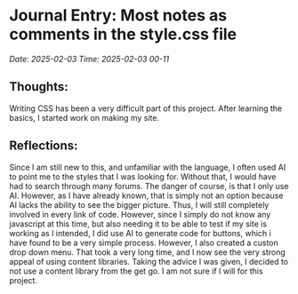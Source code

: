 # Journal Entry: Most notes as comments in the style.css file
*Date: 2025-02-03*
*Time: 2025-02-03 00-11*

## Thoughts:
Writing CSS has been a very difficult part of this project. After learning the basics, I started work on making my site. 

## Reflections:
Since I am still new to this, and unfamiliar with the language, I often used AI to point me to the styles that I was looking for. Without that, I would have had to search through many forums. The danger of course, is that I only use AI. However, as I have already known, that is simply not an option because AI lacks the ability to see the bigger picture. Thus, I will still completely involved in every link of code. However, since I simply do not know any javascript at this time, but also needing it to be able to test if my site is working as I intended, I did use AI to generate code for buttons, which i have found to be a very simple process. However, I also created a custon drop down menu. That took a very long time, and I now see the very strong appeal of using content libraries. Taking the advice I was given, I decided to not use a content library from the get go. I am not sure if I will for this project.